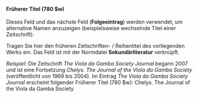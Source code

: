 #### Früherer Titel (780 $w)  

Dieses Feld und das nächste Feld (**Folgeeintrag**) werden verwendet, um alternative Namen anzuzeigen (beispielsweise wechselnde Titel einer Zeitschrift).  
  

Tragen Sie hier den früheren Zeitschriften- / Reihentitel des vorliegenden Werks ein. Das Feld ist mit der Normdatei **Sekundärliteratur** verknüpft.   

  

_Beispiel:_ Die Zeitschrift _The Viola da Gamba Society Journal_ begann 2007 und ist eine Fortsetzung _Chelys._ _The Journal of the Viola da Gamba Society_ (veröffentlicht von 1969 bis 2004). Im Eintrag _The Viola da Gamba Society Journal_ erscheint folgender Früherer Titel (780 $w): Chelys. The Journal of the Viola da Gamba Society